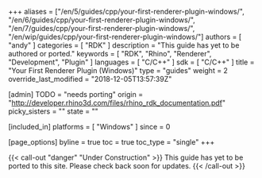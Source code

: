+++
aliases = ["/en/5/guides/cpp/your-first-renderer-plugin-windows/", "/en/6/guides/cpp/your-first-renderer-plugin-windows/", "/en/7/guides/cpp/your-first-renderer-plugin-windows/", "/en/wip/guides/cpp/your-first-renderer-plugin-windows/"]
authors = [ "andy" ]
categories = [ "RDK" ]
description = "This guide has yet to be authored or ported."
keywords = [ "RDK", "Rhino", "Renderer", "Development", "Plugin" ]
languages = [ "C/C++" ]
sdk = [ "C/C++" ]
title = "Your First Renderer Plugin (Windows)"
type = "guides"
weight = 2
override_last_modified = "2018-12-05T13:57:39Z"

[admin]
TODO = "needs porting"
origin = "http://developer.rhino3d.com/files/rhino_rdk_documentation.pdf"
picky_sisters = ""
state = ""

[included_in]
platforms = [ "Windows" ]
since = 0

[page_options]
byline = true
toc = true
toc_type = "single"
+++


{{< call-out "danger" "Under Construction" >}}
This guide has yet to be ported to this site. Please check back soon for updates.
{{< /call-out >}}


